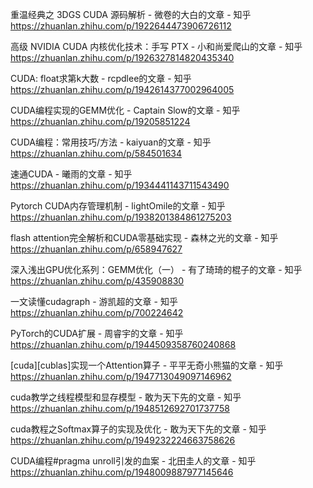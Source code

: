 


重温经典之 3DGS CUDA 源码解析 - 微卷的大白的文章 - 知乎
https://zhuanlan.zhihu.com/p/1922644473906726112

高级 NVIDIA CUDA 内核优化技术：手写 PTX - 小和尚爱爬山的文章 - 知乎
https://zhuanlan.zhihu.com/p/1926327814820435340

CUDA: float求第k大数 - rcpdlee的文章 - 知乎
https://zhuanlan.zhihu.com/p/1942614377002964005

CUDA编程实现的GEMM优化 - Captain Slow的文章 - 知乎
https://zhuanlan.zhihu.com/p/19205851224

CUDA编程：常用技巧/方法 - kaiyuan的文章 - 知乎
https://zhuanlan.zhihu.com/p/584501634

速通CUDA - 曦雨的文章 - 知乎
https://zhuanlan.zhihu.com/p/1934441143711543490

Pytorch CUDA内存管理机制 - lightOmile的文章 - 知乎
https://zhuanlan.zhihu.com/p/1938201384861275203

flash attention完全解析和CUDA零基础实现 - 森林之光的文章 - 知乎
https://zhuanlan.zhihu.com/p/658947627

深入浅出GPU优化系列：GEMM优化（一） - 有了琦琦的棍子的文章 - 知乎
https://zhuanlan.zhihu.com/p/435908830

一文读懂cudagraph - 游凯超的文章 - 知乎
https://zhuanlan.zhihu.com/p/700224642

PyTorch的CUDA扩展 - 周睿宇的文章 - 知乎
https://zhuanlan.zhihu.com/p/1944509358760240868

[cuda][cublas]实现一个Attention算子 - 平平无奇小熊猫的文章 - 知乎
https://zhuanlan.zhihu.com/p/1947713049097146962

cuda教学之线程模型和显存模型 - 敢为天下先的文章 - 知乎
https://zhuanlan.zhihu.com/p/1948512692701737758

cuda教程之Softmax算子的实现及优化 - 敢为天下先的文章 - 知乎
https://zhuanlan.zhihu.com/p/1949232224663758626

CUDA编程#pragma unroll引发的血案 - 北田圭人的文章 - 知乎
https://zhuanlan.zhihu.com/p/1948009887977145646

